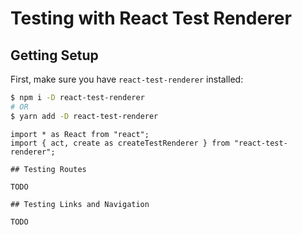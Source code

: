# Testing with React Test Renderer

## Getting Setup

First, make sure you have `react-test-renderer` installed:

```bash
$ npm i -D react-test-renderer
# OR
$ yarn add -D react-test-renderer
```

```tsx
import * as React from "react";
import { act, create as createTestRenderer } from "react-test-renderer";

## Testing Routes

TODO

## Testing Links and Navigation

TODO
